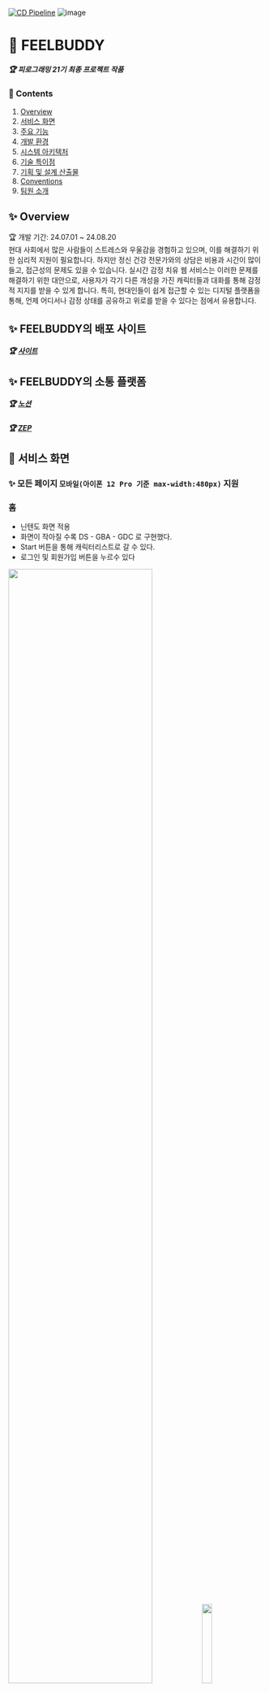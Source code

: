 [![CD Pipeline](https://github.com/chltmdgh522/FeelBuddy/actions/workflows/deploy.yml/badge.svg?branch=main)](https://github.com/chltmdgh522/FeelBuddy/actions/workflows/deploy.yml)
![image](https://github.com/user-attachments/assets/01064bcd-76ba-4491-9c51-70f84f4b2a5b)

# 📰 FEELBUDDY
##### 🏆 피로그래밍 21기 최종 프로젝트 작품

### 📜 Contents
 1. [Overview](#-overview)
 2. [서비스 화면](#-서비스-화면)
 3. [주요 기능](#-주요-기능)
 4. [개발 환경](#%EF%B8%8F-개발-환경)
 5. [시스템 아키텍처](#-시스템-아키텍처)
 6. [기술 특이점](#-기술-특이점)
 7. [기획 및 설계 산출물](#-기획-및-설계-산출물)
 8. [Conventions](#-conventions)
 9. [팀원 소개](#-팀원-소개)
 
## ✨ Overview

🏆 개발 기간: 24.07.01 ~ 24.08.20<br>
현대 사회에서 많은 사람들이 스트레스와 우울감을 경험하고 있으며, 이를 해결하기 위한 심리적 지원이 필요합니다. 하지만 정신 건강 전문가와의 상담은 비용과 시간이 많이 들고, 접근성의 문제도 있을 수 있습니다. 실시간 감정 치유 웹 서비스는 이러한 문제를 해결하기 위한 대안으로, 사용자가 각기 다른 개성을 가진 캐릭터들과 대화를 통해 감정적 지지를 받을 수 있게 합니다. 특히, 현대인들이 쉽게 접근할 수 있는 디지털 플랫폼을 통해, 언제 어디서나 감정 상태를 공유하고 위로를 받을 수 있다는 점에서 유용합니다.

## ✨ FEELBUDDY의 배포 사이트
##### 🏆 [사이트](https://feelbuddy.kr/)



## ✨ FEELBUDDY의 소통 플랫폼 
##### 🏆 [노션](https://www.notion.so/Feelbuddy-6330c0b568714b6ab0a4659d635ad782)
##### 🏆 [ZEP](https://zep.us/)


## 👀 서비스 화면
### ✨ 모든 페이지 `모바일(아이폰 12 Pro 기준 max-width:480px)` 지원


### 홈
- 닌텐도 화면 적용
- 화면이 작아질 수록 DS - GBA - GDC 로 구현했다.
- Start 버튼을 통해 캐릭터리스트로 갈 수 있다.
- 로그인 및 회원가입 버튼을 누르수 있다
  
<div>
  <img src="https://github.com/user-attachments/assets/ece63fc2-ca98-441d-9a4c-ddc80e4b7c6b" width="75%"/>
  <img src="https://github.com/user-attachments/assets/ff5d977d-9281-4e4a-b1ce-020682c30086" width="20%"/>
</div>


### 회원가입 & 로그인 & 로그아웃
- `네이버, 카카오 구글 소셜 로그인` 및 유저 회원가입/로그인
- 로그인을 하면 캐릭터 리스트로 넘어간다.
<div>
<img src="https://github.com/user-attachments/assets/0e57d0ce-0ad5-4dac-9ff1-0c662a67d439" width="20%"/>
<img src="https://github.com/user-attachments/assets/b97d5b9e-feef-414d-9360-d90527ecb66f" width="75%">
</div>


### 마이페이지
- `프로필 이미지 변경`
- `닉넴임 변경`
<div>
<img src="https://github.com/user-attachments/assets/34053b7f-a080-4a15-9e72-bcdf90e28dd0" width="75%">
<img src="https://github.com/user-attachments/assets/5e5e1139-14d8-4a05-86ca-0d2a9ad82018" width="20%">
</div>


### 캐릭터 리스트
- 생성, 삭제, 편집 버튼을 이용해 캐릭터 관리 
<div>
<img src="https://github.com/user-attachments/assets/b153ded0-f9ce-4879-a4b9-a610c65515ce" width="20%">
<img src="https://github.com/user-attachments/assets/9a6c0d05-4b62-4656-bb69-3878b0e4e9e7" width="75%">
</div>



### 캐릭터 생성
- 5개의 캐릭터 중 하나를 뽑는다. 하지만 이미 생성된 캐릭터는 못 고른다.
- 캐릭터의 이름과 선택한 이유를 적으면 생성이 된다.
<div>
<img src="https://github.com/user-attachments/assets/30e88da7-8b5b-40be-b4dc-1df85bc1b333" width="75%">
<img src="https://github.com/user-attachments/assets/80557388-2081-4a7a-8b18-91fce71355fa" width="20%">
</div>


### 휴지통
- 캐릭터 리스트에서 버린 캐릭터들을 볼 수 있다.
- 여기서는 복구 및 영구 삭제를 할 수 있다. 
<div>
<img src="https://github.com/user-attachments/assets/2f525651-67e9-42da-95f6-448dc40eba47" width="20%">
<img src="https://github.com/user-attachments/assets/2c5642fe-11b9-421d-8891-6d827256086f" width="75%">
</div>


### 챗봇 
- 음성 인식을 통해 대화를 할 수 있다.
- 영상통화 버전에서는 TTS 구현되어있다.
- Ajax를 통해 실시간으로 캐릭터와 채팅! 
<div>
<img src="https://github.com/user-attachments/assets/3d1a2ca3-fcb7-49c9-b991-172636f5c0c2" width="75%"/>
<img src="https://github.com/user-attachments/assets/2afcf85a-804e-4647-819b-3a02022202e8" width="20%"/>
</div>

<div>
<img src="https://github.com/user-attachments/assets/e8f38e20-c9c6-40e6-847e-9f00ebbedbd8" width="20%"/>
<img src="https://github.com/user-attachments/assets/76c34384-8782-4794-b18c-1a31cd966f6f" width="75%"/>
</div>


### 피드백
- 별점 및 리뷰를 통해 해당 에플리케이션의 평가를 알 수 있다.
- 피드백을 통해 추후 계속 업데이트 할 예정이다.
 <div>
<img src="https://github.com/user-attachments/assets/27097924-b693-4c12-aca7-93dc3a93b3c2" width="75%">
<img src="https://github.com/user-attachments/assets/444327ce-8070-4f2b-9b6d-242c0661db92" width="20%">
</div>



### 감정 로그
- 5개의 캐릭터들과 챗봇을 통해 나온 결과를 보여준다.
- 주간 및 누적 기능이 있어 감저의 정보를 쉽게 파악할 수 있다.
<div>
<img src="https://github.com/user-attachments/assets/9aa369fc-a257-4693-a5ce-6772540210e2" width="20%">
<img src="https://github.com/user-attachments/assets/44cad03c-362b-4fc8-a86a-7e844ceb8c20" width="75%">
</div>

  
## ✨ 주요 기능

- `캐릭터 기능`
	- 분노, 기쁨, 불안, 두려움, 불안 총 5개의 캐릭터를 생성할 수 있다. 
  	- 생성된 캐릭터를 수정 및 휴지통에 버릴 수 있다. 
	- 휴지통에 버려진 캐릭터는 다시 복구 할 수 있고 영원히 삭제할 수 있다.
	
- `프롬프트 설계`
	- 총 5개의 캐릭터마다 프롬프트를 설계한다. 
	- 프롬프트에 이전 대화를 기억할 수 있도록 DB에서 해당 데이터를 찾아와 프롬프트에 넘겨준다.
  
- `실시간 AI와 챗봇`
	- Open AI를 통해 API와 연결한뒤 사용자 답변에 따른 AI 답변이 제공이 된다.
	- Ajax를 통해 실시간으로 대화가 진행되며 시간 마지막 답변들도 실시간으로 추가가 된다. 
   
- `챗봇 TTS`
	- 영상 통화 화면에 넘어간뒤 사용자가 답하면 AI 답변이 TTS로 제공이 된다. 
	- 여러 목소리 TTS 기능이 설정이 되어있다.

- `감정 로그`
	- 사용자가 각각의 캐릭터마다 대화한 기록을 수치화하여 로그로 보여준다. 
	- 누적 및 주간이 있어 해당 감정 로그를 확인할 수 있다.

- `피드백`
	- 사용자들이 서비스를 이용하고 나서 후기를 올리 수 있는 공간이다.
   
- `회원 관리`
	- 네이버, 구글, 카카오 소셜 로그인 기능을 도입했다. 
	- 비밀번호 재설정 기능 도입했다.  
   
- `Redis 캐싱 활용`
	- 동일한 요청이 들어올시 데이터를 재활용하여 응답 시간 최소화하였다.

## 🖥️ 개발 환경

**Management Tool**
- 형상 관리 : Git
- 이슈 관리 : Jira
- 커뮤니케이션 : Zep, Notion
- 디자인 : Figma

**🐳 Backend**
- Python `3.8.0`
- Django `4.2.x`
- pipenv or poetry (패키지 관리 도구)
- Redis `5.3.0`
- Jupyter Notebook `6.4.12`



**🦊 Frontend**
- lang: HTML5, CSS3, JAVASCRIPT

**🗝️ API**
- [Web Speech API](https://developer.mozilla.org/en-US/docs/Web/API/Web_Speech_API)   
- [OpenAI](https://openai.com/)

**🗂️ DB**
- MySQL `8.0.30`

**🌐 Server**
- AWS EC2 (Ubuntu `20.04`)
- Nginx `1.23` (Reverse Proxy)
- Gunicorn `20.1.0` (WSGI Application Server)
- HTTPS (TLS `1.2`)
- Redis `5.3.0`

**🔨 IDE**
- Pycharm `2023.2`
- MySQL Workbench `8.0.29`
- VSCode `1.69.2`  

**🖼️ Requirements.txt**
```plaintext
aiohttp==3.9.5
aiosignal==1.3.1
annotated-types==0.7.0
anyio==4.4.0
asgiref==3.8.1
attrs==23.2.0
certifi==2024.7.4
cffi==1.16.0
charset-normalizer==3.3.2
colorama==0.4.6
contourpy==1.2.1
cryptography==43.0.0
cycler==0.12.1
distro==1.9.0
Django==5.0.8
django-allauth==0.63.6
django-environ==0.11.2
fonttools==4.53.1
frozenlist==1.4.1
h11==0.14.0
httpcore==1.0.5
httpx==0.27.0
idna==3.7
jwt==1.3.1
kiwisolver==1.4.5
matplotlib==3.9.0
multidict==6.0.5
mysqlclient==2.2.4
numpy==2.0.1
openai==0.28.0
packaging==24.1
pillow==10.4.0
PyAudio==0.2.14
pycparser==2.22
pydantic==2.8.2
pydantic_core==2.20.1
pydub==0.25.1
PyJWT==2.8.0
PyMySQL==1.1.1
pyparsing==3.1.2
python-dateutil==2.9.0.post0
pytz==2024.1
redis==5.1.0
django-redis==5.3.0
requests==2.32.3
setuptools==72.1.0
six==1.16.0
sniffio==1.3.1
SpeechRecognition==3.10.4
sqlparse==0.5.1
tqdm==4.66.4
typing_extensions==4.12.2
tzdata==2024.1
urllib3==2.2.2
yarl==1.9.4

```


## 💫 시스템 아키텍처

![image](https://github.com/user-attachments/assets/265a7eca-8434-411e-841d-2d1887dabc82)


## ✨ 기술 특이점

- 캐릭터마다 고유한 대화 스타일을 설정해 사용자에게 더 자연스럽고 개별화된 경험을 제공했습니다.
- Redis를 활용해 동일한 요청에 대해 데이터를 재활용함으로써 불필요한 처리 시간을 줄이고 빠른 응답을 가능하게 했습니다.


# 📂 기획 및 설계 산출물

### [💭 요구사항 정의 및 기능 명세](https://www.notion.so/Feelbuddy-6330c0b568714b6ab0a4659d635ad782)

![image](https://github.com/user-attachments/assets/608d90da-08f0-4e0e-bffe-09c32e2be53f)


### [🎨 화면 설계서](https://www.figma.com/design/2MIHENt866R7jjAyDBO3lp/Untitled?node-id=0-1)

![image](https://github.com/user-attachments/assets/ce15a380-b42c-49c6-906a-d86d37250992)


### [✨ ER Diagram](https://www.erdcloud.com/d/p9ocstx53DrdNzupt)

![image](https://github.com/user-attachments/assets/135eac39-5e08-42a9-b97f-6bf5afe6fdf4)


# 💞 팀원 소개
##### ❤️‍🔥 FEELBUDDY를 개발한 `피로그래밍 21기` 팀원들을 소개합니다!

| **[나예원](https://github.com/Anna-user)** | **[최승호](https://github.com/chltmdgh522)** | **[전진명](https://github.com/JNMYNG)** | **[이민수](https://github.com/msoolee)** |
| :---------------------------------------------------------------------------------------------------------------------------: | :---------------------------------------------------------------------------------------------------------------------------: | :---------------------------------------------------------------------------------------------------------------------------: | :---------------------------------------------------------------------------------------------------------------------------: |
| <img src="https://github.com/user-attachments/assets/7f6428b7-e110-40ed-98b1-be6e595c9f79" width="400"> | <img src="https://github.com/user-attachments/assets/e792dfc6-e2a7-4b42-b5a5-27672d4df6c7" width="400"> | <img src="https://github.com/user-attachments/assets/aec44d20-60ee-4411-9a6f-8dba81ff5403" width="400"> | <img src="https://github.com/user-attachments/assets/9e92ceed-574a-4bbb-80ff-78ea2587f4c2" width="400"> |
| Leader & Frontend & Designer | Backend & AI | Frontend & Backend |  Backend |


## 😃 팀원 역할

- **나예원**
  - 팀장, 기획, 캐릭터 및 로고 디자인, 프론트, 와이어프레임 설계, 3D CSS 설계, AI 프롬프트 설계
- **최승호**
  - ERD 설계, 챗봇 기능, 캐릭터 관리 기능, REST API 설계, AWS 서버 배포 및 CICD 설정
- **전진명**
  - 회원관리, 마이페이지, 피드백, 감정 로그 
- **이민수**
  - 감성 글귀, User 닉네임 랜덤 기능, 캐릭터 생성관리 기능, 인스타 광고, flutter webview 
